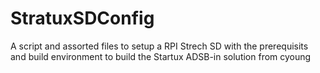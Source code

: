 # StratuxSDConfig
A script and assorted files to setup a RPI Strech SD with the prerequisits and build environment to build the Startux ADSB-in  solution from cyoung 
